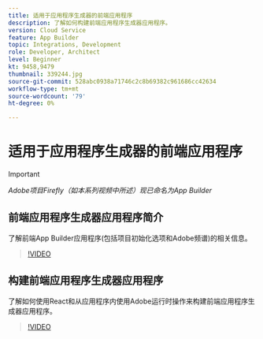 ```yaml
---
title: 适用于应用程序生成器的前端应用程序
description: 了解如何构建前端应用程序生成器应用程序。
version: Cloud Service
feature: App Builder
topic: Integrations, Development
role: Developer, Architect
level: Beginner
kt: 9458,9479
thumbnail: 339244.jpg
source-git-commit: 528abc0938a71746c2c8b69382c961686cc42634
workflow-type: tm+mt
source-wordcount: '79'
ht-degree: 0%

---
```



# 适用于应用程序生成器的前端应用程序

>[!IMPORTANT]
>
> _Adobe项目Firefly（如本系列视频中所述）现已命名为App Builder_

## 前端应用程序生成器应用程序简介

了解前端App Builder应用程序(包括项目初始化选项和Adobe频谱)的相关信息。

>[!VIDEO](https://video.tv.adobe.com/v/339247/?quality=12&learn=on)

## 构建前端应用程序生成器应用程序

了解如何使用React和从应用程序内使用Adobe运行时操作来构建前端应用程序生成器应用程序。

>[!VIDEO](https://video.tv.adobe.com/v/339248/?quality=12&learn=on)

